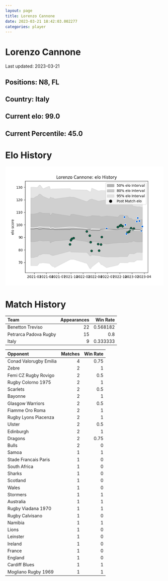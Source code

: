```yaml
---  
layout: page  
title: Lorenzo Cannone  
date: 2023-03-21 18:42:03.002277  
categories: player  
---
```

# Lorenzo Cannone


Last updated: 2023-03-21
## Positions: N8, FL

## Country: Italy

## Current elo: 99.0

## Current Percentile: 45.0

# Elo History


![elo history](history_LorenzoCannone.png)
# Match History


| Team                  |   Appearances |   Win Rate |
|:----------------------|--------------:|-----------:|
| Benetton Treviso      |            22 |   0.568182 |
| Petrarca Padova Rugby |            15 |   0.8      |
| Italy                 |             9 |   0.333333 |

| Opponent               |   Matches |   Win Rate |
|:-----------------------|----------:|-----------:|
| Conad Valorugby Emilia |         4 |       0.75 |
| Zebre                  |         2 |       1    |
| Femi CZ Rugby Rovigo   |         2 |       0.5  |
| Rugby Colorno 1975     |         2 |       1    |
| Scarlets               |         2 |       0.5  |
| Bayonne                |         2 |       1    |
| Glasgow Warriors       |         2 |       0.5  |
| Fiamme Oro Roma        |         2 |       1    |
| Rugby Lyons Piacenza   |         2 |       1    |
| Ulster                 |         2 |       0.5  |
| Edinburgh              |         2 |       1    |
| Dragons                |         2 |       0.75 |
| Bulls                  |         2 |       0    |
| Samoa                  |         1 |       1    |
| Stade Francais Paris   |         1 |       0    |
| South Africa           |         1 |       0    |
| Sharks                 |         1 |       0    |
| Scotland               |         1 |       0    |
| Wales                  |         1 |       0    |
| Stormers               |         1 |       1    |
| Australia              |         1 |       1    |
| Rugby Viadana 1970     |         1 |       1    |
| Rugby Calvisano        |         1 |       0    |
| Namibia                |         1 |       1    |
| Lions                  |         1 |       0    |
| Leinster               |         1 |       0    |
| Ireland                |         1 |       0    |
| France                 |         1 |       0    |
| England                |         1 |       0    |
| Cardiff Blues          |         1 |       1    |
| Mogliano Rugby 1969    |         1 |       1    |